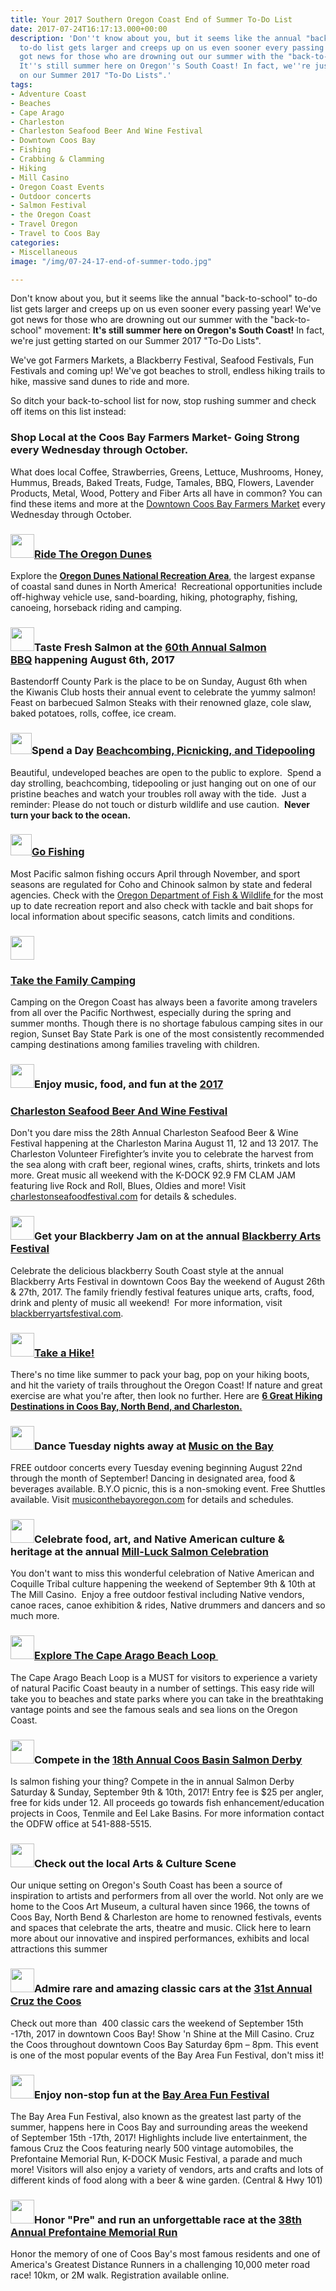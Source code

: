 ```yaml
---
title: Your 2017 Southern Oregon Coast End of Summer To-Do List
date: 2017-07-24T16:17:13.000+00:00
description: 'Don''t know about you, but it seems like the annual "back-to-school"
  to-do list gets larger and creeps up on us even sooner every passing year! We''ve
  got news for those who are drowning out our summer with the "back-to-school" movement:
  It''s still summer here on Oregon''s South Coast! In fact, we''re just getting started
  on our Summer 2017 "To-Do Lists".'
tags:
- Adventure Coast
- Beaches
- Cape Arago
- Charleston
- Charleston Seafood Beer And Wine Festival
- Downtown Coos Bay
- Fishing
- Crabbing & Clamming
- Hiking
- Mill Casino
- Oregon Coast Events
- Outdoor concerts
- Salmon Festival
- the Oregon Coast
- Travel Oregon
- Travel to Coos Bay
categories:
- Miscellaneous
image: "/img/07-24-17-end-of-summer-todo.jpg"

---
```

Don't know about you, but it seems like the annual "back-to-school" to-do list gets larger and creeps up on us even sooner every passing year! We've got news for those who are drowning out our summer with the "back-to-school" movement: <strong>It's still summer here on Oregon's South Coast!</strong> In fact, we're just getting started on our Summer 2017 "To-Do Lists".

We've got Farmers Markets, a Blackberry Festival, Seafood Festivals, Fun Festivals and coming up! We've got beaches to stroll, endless hiking trails to hike, massive sand dunes to ride and more.

So ditch your back-to-school list for now, stop rushing summer and check off items on this list instead:
<h3>Shop Local at the Coos Bay Farmers Market- Going Strong every Wednesday through October.</h3>
What does local Coffee, Strawberries, Greens, Lettuce, Mushrooms, Honey, Hummus, Breads, Baked Treats, Fudge, Tamales, BBQ, Flowers, Lavender Products, Metal, Wood, Pottery and Fiber Arts all have in common? You can find these items and more at the <a href="http://coosbaydowntown.org/" target="_blank" rel="noopener noreferrer">Downtown</a><a href="http://coosbaydowntown.org/" target="_blank" rel="noopener noreferrer"> Coos Bay Farmers Market</a> every Wednesday through October.
<h3><img class=" wp-image-95306 alignleft" src="http://oregonsadventurecoast.com/wp-content/uploads/2017/07/244376-200.png" alt="" width="38" height="38" /><a href="http://oregonsadventurecoast.com/2016/07/sand-duning-or-sandboarding-either-way-its-time-to-ride-the-oregon-dunes/">Ride The Oregon Dunes</a></h3>
Explore the <a style="font-weight: bold;" href="http://www.stateparks.com/oregon_dunes.html" target="_blank" rel="noopener noreferrer">Oregon Dunes National Recreation Area</a>, the largest expanse of coastal sand dunes in North America!  Recreational opportunities include off-highway vehicle use, sand-boarding, hiking, photography, fishing, canoeing, horseback riding and camping.
<h3><img class=" wp-image-95306 alignleft" src="http://oregonsadventurecoast.com/wp-content/uploads/2017/07/244376-200.png" alt="" width="38" height="38" />Taste Fresh Salmon at the <a href="http://oregonsadventurecoast.com/listings/60th-annual-salmon-bbq/" target="_blank" rel="noopener noreferrer">60th Annual Salmon BBQ</a> happening August 6th, 2017</h3>
Bastendorff County Park is the place to be on Sunday, August 6th when the Kiwanis Club hosts their annual event to celebrate the yummy salmon! Feast on barbecued Salmon Steaks with their renowned glaze, cole slaw, baked potatoes, rolls, coffee, ice cream.
<h3><img class="wp-image-95306 alignnone" src="http://oregonsadventurecoast.com/wp-content/uploads/2017/07/244376-200.png" alt="" width="34" height="34" />Spend a Day <a href="http://oregonsadventurecoast.com/2016/04/beachcombing-picnicking-and-tidepooling-in-oregons-adventure-coast/">Beachcombing, Picnicking, and Tidepooling</a></h3>
Beautiful, undeveloped beaches are open to the public to explore.  Spend a day strolling, beachcombing, tidepooling or just hanging out on one of our pristine beaches and watch your troubles roll away with the tide.  Just a reminder: Please do not touch or disturb wildlife and use caution.  <strong>Never turn your back to the ocean. </strong>
<h3><img class="wp-image-95306 alignnone" src="http://oregonsadventurecoast.com/wp-content/uploads/2017/07/244376-200.png" alt="" width="34" height="34" /><a href="http://oregonsadventurecoast.com/trip-ideas/saltwater-fishing-ocean-bay/">Go Fishing</a></h3>
Most Pacific salmon fishing occurs April through November, and sport seasons are regulated for Coho and Chinook salmon by state and federal agencies. Check with the <a href="http://www.dfw.state.or.us/">Oregon Department of Fish & Wildlife </a>for the most up to date recreation report and also check with tackle and bait shops for local information about specific seasons, catch limits and conditions.
<h3><img class=" wp-image-95306 alignleft" src="http://oregonsadventurecoast.com/wp-content/uploads/2017/07/244376-200.png" alt="" width="38" height="38" /></h3>
<h3><a href="http://oregonsadventurecoast.com/2017/04/wheres-a-good-spot-to-take-the-family-camping-on-the-oregon-coast-this-spring/">Take the Family Camping</a></h3>
Camping on the Oregon Coast has always been a favorite among travelers from all over the Pacific Northwest, especially during the spring and summer months. Though there is no shortage fabulous camping sites in our region, Sunset Bay State Park is one of the most consistently recommended camping destinations among families traveling with children.
<h3><img class=" wp-image-95306 alignleft" src="http://oregonsadventurecoast.com/wp-content/uploads/2017/07/244376-200.png" alt="" width="38" height="38" />Enjoy music, food, and fun at the <a href="http://oregonsadventurecoast.com/listings/28th-annual-charleston-seafood-festival/" target="_blank" rel="noopener noreferrer">2017</a></h3>
<h3><a href="http://oregonsadventurecoast.com/listings/28th-annual-charleston-seafood-festival/" target="_blank" rel="noopener noreferrer">Charleston Seafood Beer And Wine Festival</a></h3>
Don't you dare miss the 28th Annual Charleston Seafood Beer & Wine Festival happening at the Charleston Marina August 11, 12 and 13 2017. The Charleston Volunteer Firefighter’s invite you to celebrate the harvest from the sea along with craft beer, regional wines, crafts, shirts, trinkets and lots more. Great music all weekend with the K-DOCK 92.9 FM CLAM JAM featuring live Rock and Roll, Blues, Oldies and more! Visit <a href="https://charlestonseafoodfestival.com/">charlestonseafoodfestival.com</a> for details & schedules.
<h3><img class=" wp-image-95306 alignleft" src="http://oregonsadventurecoast.com/wp-content/uploads/2017/07/244376-200.png" alt="" width="38" height="38" />Get your Blackberry Jam on at the annual <a href="http://oregonsadventurecoast.com/listings/blackberry-arts-festival/" target="_blank" rel="noopener noreferrer">Blackberry Arts Festival</a></h3>
Celebrate the delicious blackberry South Coast style at the annual Blackberry Arts Festival in downtown Coos Bay the weekend of August 26th & 27th, 2017. The family friendly festival features unique arts, crafts, food, drink and plenty of music all weekend!  For more information, visit <a href="https://blackberryartsfestival.com/">blackberryartsfestival.com</a>.
<h3><img class=" wp-image-95306 alignleft" src="http://oregonsadventurecoast.com/wp-content/uploads/2017/07/244376-200.png" alt="" width="38" height="38" /><a href="ttp://oregonsadventurecoast.com/2016/04/hit-the-trails-oregon-adventure-coasts-top-6-hiking-destinations/">Take a Hike!</a></h3>
There's no time like summer to pack your bag, pop on your hiking boots, and hit the variety of trails throughout the Oregon Coast! If nature and great exercise are what you're after, then look no further. Here are <a href="ttp://oregonsadventurecoast.com/2016/04/hit-the-trails-oregon-adventure-coasts-top-6-hiking-destinations/"><strong>6 Great Hiking Destinations in Coos Bay, North Bend, and Charleston.</strong></a>
<h3><img class=" wp-image-95306 alignleft" src="http://oregonsadventurecoast.com/wp-content/uploads/2017/07/244376-200.png" alt="" width="38" height="38" />Dance Tuesday nights away at <a href="http://oregonsadventurecoast.com/listings/music-on-the-bay-7/" target="_blank" rel="noopener noreferrer">Music on the Bay </a></h3>
FREE outdoor concerts every Tuesday evening beginning August 22nd through the month of September! Dancing in designated area, food & beverages available. B.Y.O picnic, this is a non-smoking event. Free Shuttles available. Visit <a href="http://musiconthebayoregon.com/category/season-2017/">musiconthebayoregon.com</a> for details and schedules.
<h3><img class=" wp-image-95306 alignleft" src="http://oregonsadventurecoast.com/wp-content/uploads/2017/07/244376-200.png" alt="" width="38" height="38" />Celebrate food, art, and Native American culture & heritage at the annual <a href="http://oregonsadventurecoast.com/listings/mill-luck-salmon-celebration/" target="_blank" rel="noopener noreferrer">Mill-Luck Salmon Celebration</a></h3>
You don't want to miss this wonderful celebration of Native American and Coquille Tribal culture happening the weekend of September 9th & 10th at The Mill Casino.  Enjoy a free outdoor festival including Native vendors, canoe races, canoe exhibition & rides, Native drummers and dancers and so much more.
<h3><img class=" wp-image-95306 alignleft" src="http://oregonsadventurecoast.com/wp-content/uploads/2017/07/244376-200.png" alt="" width="38" height="38" /><a href="http://oregonsadventurecoast.com/2011/05/exploring-the-cape-arago-beach-loop-on-the-oregon-coast/">Explore The Cape Arago Beach Loop </a></h3>
The Cape Arago Beach Loop is a MUST for visitors to experience a variety of natural Pacific Coast beauty in a number of settings. This easy ride will take you to beaches and state parks where you can take in the breathtaking vantage points and see the famous seals and sea lions on the Oregon Coast.
<h3><img class=" wp-image-95306 alignleft" src="http://oregonsadventurecoast.com/wp-content/uploads/2017/07/244376-200.png" alt="" width="38" height="38" />Compete in the <a href="http://oregonsadventurecoast.com/listings/18th-annual-coos-basin-salmon-derby/" target="_blank" rel="noopener noreferrer">18th Annual Coos Basin Salmon Derby</a></h3>
Is salmon fishing your thing? Compete in the in annual Salmon Derby Saturday & Sunday, September 9th & 10th, 2017! Entry fee is $25 per angler, free for kids under 12. All proceeds go towards fish enhancement/education projects in Coos, Tenmile and Eel Lake Basins. For more information contact the ODFW office at 541-888-5515.
<h3><img class=" wp-image-95306 alignleft" src="http://oregonsadventurecoast.com/wp-content/uploads/2017/07/244376-200.png" alt="" width="38" height="38" />Check out the local Arts & Culture Scene</h3>
Our unique setting on Oregon's South Coast has been a source of inspiration to artists and performers from all over the world. Not only are we home to the Coos Art Museum, a cultural haven since 1966, the towns of Coos Bay, North Bend & Charleston are home to renowned festivals, events and spaces that celebrate the arts, theatre and music. Click here to learn more about our innovative and inspired performances, exhibits and local attractions this summer
<h3><img class=" wp-image-95306 alignleft" src="http://oregonsadventurecoast.com/wp-content/uploads/2017/07/244376-200.png" alt="" width="38" height="38" />Admire rare and amazing classic cars at the <a href="http://oregonsadventurecoast.com/listings/31st-annual-cruz-the-coos/" target="_blank" rel="noopener noreferrer">31st Annual Cruz the Coos</a></h3>
Check out more than  400 classic cars the weekend of September 15th -17th, 2017 in downtown Coos Bay!
Show 'n Shine at the Mill Casino. Cruz the Coos throughout downtown Coos Bay Saturday 6pm – 8pm. This event is one of the most popular events of the Bay Area Fun Festival, don't miss it!
<h3><img class=" wp-image-95306 alignleft" src="http://oregonsadventurecoast.com/wp-content/uploads/2017/07/244376-200.png" alt="" width="38" height="38" />Enjoy non-stop fun at the <a href="http://oregonsadventurecoast.com/listings/bay-area-fun-festival/" target="_blank" rel="noopener noreferrer">Bay Area Fun Festival</a></h3>
The Bay Area Fun Festival, also known as the greatest last party of the summer, happens here in Coos Bay and surrounding areas the weekend of September 15th -17th, 2017! Highlights include live entertainment, the famous Cruz the Coos featuring nearly 500 vintage automobiles, the Prefontaine Memorial Run, K-DOCK Music Festival, a parade and much more! Visitors will also enjoy a variety of vendors, arts and crafts and lots of different kinds of food along with a beer & wine garden. (Central & Hwy 101)
<h3><img class=" wp-image-95306 alignleft" src="http://oregonsadventurecoast.com/wp-content/uploads/2017/07/244376-200.png" alt="" width="38" height="38" />Honor "Pre" and run an unforgettable race at the <a href="http://oregonsadventurecoast.com/listings/38th-annual-prefontaine-memorial-run/" target="_blank" rel="noopener noreferrer">38th Annual Prefontaine Memorial Run</a></h3>
Honor the memory of one of Coos Bay's most famous residents and one of America's Greatest Distance Runners in a challenging 10,000 meter road race! 10km, or 2M walk. Registration available online.